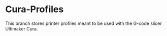 # Cura-Profiles
This branch stores printer profiles meant to be used with the G-code slicer Ultimaker Cura.
